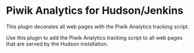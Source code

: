 Piwik Analytics for Hudson/Jenkins
=======
This plugin decorates all web pages with the Piwik Analytics tracking script.

Use this plugin to add the Piwik Analytics tracking script to all web pages that are served by the Hudson installation.
